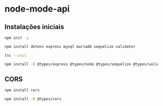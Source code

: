 # node-mode-api

## Instalações iniciais

```bash
npm init -y

npm install dotenv express mysql mariadb sequelize validator

tsc --init

npm install -D @types/express @types/node @types/sequelize @types/validator
```

## CORS

```bash
npm install cors

npm install -D @types/cors
``` 
